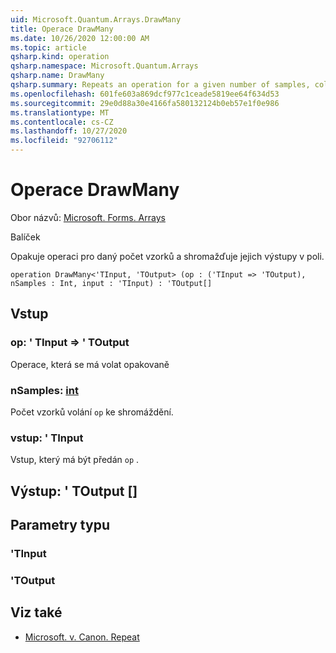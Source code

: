 ```yaml
---
uid: Microsoft.Quantum.Arrays.DrawMany
title: Operace DrawMany
ms.date: 10/26/2020 12:00:00 AM
ms.topic: article
qsharp.kind: operation
qsharp.namespace: Microsoft.Quantum.Arrays
qsharp.name: DrawMany
qsharp.summary: Repeats an operation for a given number of samples, collecting its outputs in an array.
ms.openlocfilehash: 601fe603a869dcf977c1ceade5819ee64f634d53
ms.sourcegitcommit: 29e0d88a30e4166fa580132124b0eb57e1f0e986
ms.translationtype: MT
ms.contentlocale: cs-CZ
ms.lasthandoff: 10/27/2020
ms.locfileid: "92706112"
---
```

# <a name="drawmany-operation"></a>Operace DrawMany

Obor názvů: [Microsoft. Forms. Arrays](xref:Microsoft.Quantum.Arrays)

Balíček [](https://nuget.org/packages/)


Opakuje operaci pro daný počet vzorků a shromažďuje jejich výstupy v poli.

```qsharp
operation DrawMany<'TInput, 'TOutput> (op : ('TInput => 'TOutput), nSamples : Int, input : 'TInput) : 'TOutput[]
```


## <a name="input"></a>Vstup

### <a name="op--tinput--toutput"></a>op: ' TInput => ' TOutput 

Operace, která se má volat opakovaně


### <a name="nsamples--int"></a>nSamples: [int](xref:microsoft.quantum.lang-ref.int)

Počet vzorků volání `op` ke shromáždění.


### <a name="input--tinput"></a>vstup: ' TInput

Vstup, který má být předán `op` .



## <a name="output--toutput"></a>Výstup: ' TOutput []



## <a name="type-parameters"></a>Parametry typu

### <a name="tinput"></a>'TInput


### <a name="toutput"></a>'TOutput



## <a name="see-also"></a>Viz také

- [Microsoft. v. Canon. Repeat](xref:Microsoft.Quantum.Canon.Repeat)